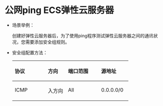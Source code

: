 # 公网ping ECS弹性云服务器<a name="ZH-CN_TOPIC_0140323157"></a>

-   场景举例：

    创建好弹性云服务器后，为了使用ping程序测试弹性云服务器之间的通讯状况，您需要添加安全组规则。

-   安全组配置方法：

    <a name="zh-cn_topic_0118534016_table810055173719"></a>
    <table><thead align="left"><tr id="zh-cn_topic_0118534016_row0160051103719"><th class="cellrowborder" valign="top" width="28.57%" id="mcps1.1.5.1.1"><p id="zh-cn_topic_0118534016_p141601751113715"><a name="zh-cn_topic_0118534016_p141601751113715"></a><a name="zh-cn_topic_0118534016_p141601751113715"></a>协议</p>
    </th>
    <th class="cellrowborder" valign="top" width="17.349999999999998%" id="mcps1.1.5.1.2"><p id="zh-cn_topic_0118534016_p2160251153718"><a name="zh-cn_topic_0118534016_p2160251153718"></a><a name="zh-cn_topic_0118534016_p2160251153718"></a>方向</p>
    </th>
    <th class="cellrowborder" valign="top" width="28.57%" id="mcps1.1.5.1.3"><p id="zh-cn_topic_0118534016_p14160165111379"><a name="zh-cn_topic_0118534016_p14160165111379"></a><a name="zh-cn_topic_0118534016_p14160165111379"></a>端口范围</p>
    </th>
    <th class="cellrowborder" valign="top" width="25.509999999999998%" id="mcps1.1.5.1.4"><p id="zh-cn_topic_0118534016_p161601651183720"><a name="zh-cn_topic_0118534016_p161601651183720"></a><a name="zh-cn_topic_0118534016_p161601651183720"></a>源地址</p>
    </th>
    </tr>
    </thead>
    <tbody><tr id="zh-cn_topic_0118534016_row1216175110371"><td class="cellrowborder" valign="top" width="28.57%" headers="mcps1.1.5.1.1 "><p id="zh-cn_topic_0118534016_p816119517376"><a name="zh-cn_topic_0118534016_p816119517376"></a><a name="zh-cn_topic_0118534016_p816119517376"></a>ICMP</p>
    </td>
    <td class="cellrowborder" valign="top" width="17.349999999999998%" headers="mcps1.1.5.1.2 "><p id="zh-cn_topic_0118534016_p5161175117373"><a name="zh-cn_topic_0118534016_p5161175117373"></a><a name="zh-cn_topic_0118534016_p5161175117373"></a>入方向</p>
    </td>
    <td class="cellrowborder" valign="top" width="28.57%" headers="mcps1.1.5.1.3 "><p id="zh-cn_topic_0118534016_p11161205112375"><a name="zh-cn_topic_0118534016_p11161205112375"></a><a name="zh-cn_topic_0118534016_p11161205112375"></a>All</p>
    </td>
    <td class="cellrowborder" valign="top" width="25.509999999999998%" headers="mcps1.1.5.1.4 "><p id="zh-cn_topic_0118534016_p1316155143713"><a name="zh-cn_topic_0118534016_p1316155143713"></a><a name="zh-cn_topic_0118534016_p1316155143713"></a>0.0.0.0/0</p>
    </td>
    </tr>
    </tbody>
    </table>


